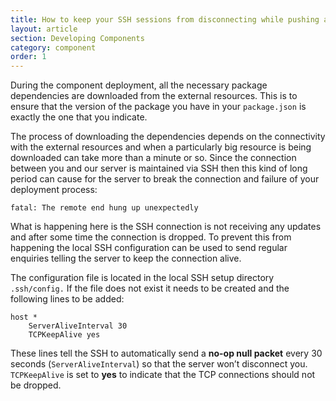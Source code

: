```yaml
---
title: How to keep your SSH sessions from disconnecting while pushing a component?
layout: article
section: Developing Components
category: component
order: 1
---
```


During the component deployment, all the necessary package dependencies are downloaded from the external resources. This is to ensure that the version of the package you have in your `package.json` is exactly the one that you indicate.

The process of downloading the dependencies depends on the connectivity with the external resources and when a particularly big resource is being downloaded can take more than a minute or so. Since the connection between you and our server is maintained via SSH then this kind of long period can cause for the server to break the connection and failure of your deployment process:

```
fatal: The remote end hung up unexpectedly
```

What is happening here is the SSH connection is not receiving any updates and after some time the connection is dropped. To prevent this from happening the local SSH configuration can be used to send regular enquiries telling the server to keep the connection alive.

The configuration file is located in the local SSH setup directory `.ssh/config.` If the file does not exist it needs to be created and the following lines to be added:

```
host *
    ServerAliveInterval 30
    TCPKeepAlive yes
```

These lines tell the SSH to automatically send a **no-op null packet** every 30 seconds (`ServerAliveInterval`) so that the server won’t disconnect you. `TCPKeepAlive` is set to **yes** to indicate that the TCP connections should not be dropped.
